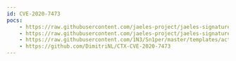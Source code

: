 ```yaml
---
id: CVE-2020-7473
pocs:
    - https://raw.githubusercontent.com/jaeles-project/jaeles-signatures/master/cves/citrix-sharefile-lfi.yaml
    - https://raw.githubusercontent.com/jaeles-project/jaeles-signatures/master/cves/citrix-sharefile-exposed.yaml
    - https://raw.githubusercontent.com/1N3/Sn1per/master/templates/active/CVE-2020-7473_Citrix_ShareFile_StorageZones.disabled
    - https://github.com/DimitriNL/CTX-CVE-2020-7473
---
```

